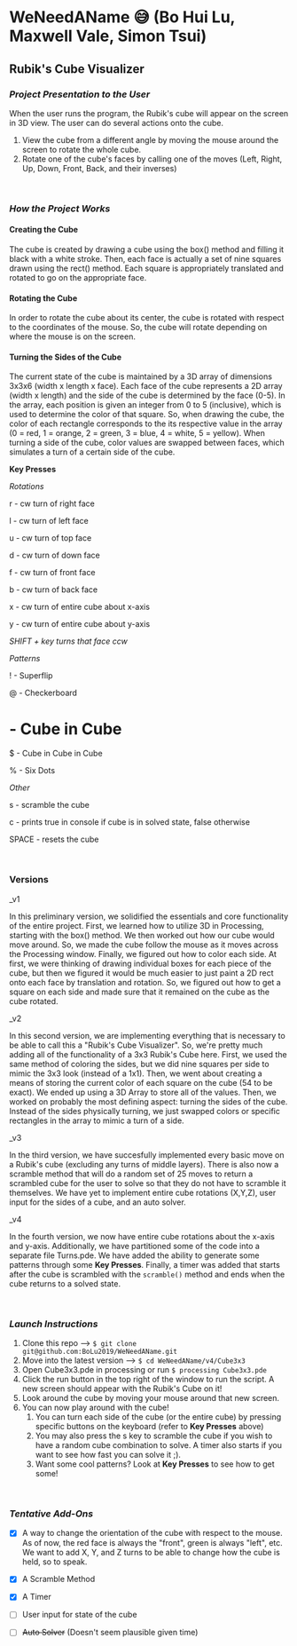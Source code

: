 # WeNeedAName :sweat_smile: (Bo Hui Lu, Maxwell Vale, Simon Tsui)

## Rubik's Cube Visualizer

### *Project Presentation to the User*

When the user runs the program, the Rubik's cube will appear on the screen in 3D view. The user can do several actions onto the cube.
1. View the cube from a different angle by moving the mouse around the screen to rotate the whole cube.
2. Rotate one of the cube's faces by calling one of the moves (Left, Right, Up, Down, Front, Back, and their inverses)

<br>

### *How the Project Works*

#### Creating the Cube
The cube is created by drawing a cube using the box() method and filling it black with a white stroke. Then, each face is actually a set of nine squares drawn using the rect() method. Each square is appropriately translated and rotated to go on the appropriate face. 

#### Rotating the Cube
In order to rotate the cube about its center, the cube is rotated with respect to the coordinates of the mouse. So, the cube will rotate depending on where the mouse is on the screen.

#### Turning the Sides of the Cube
The current state of the cube is maintained by a 3D array of dimensions 3x3x6 (width x length x face). Each face of the cube represents a 2D array (width x length) and the side of the cube is determined by the face (0-5). In the array, each position is given an integer from 0 to 5 (inclusive), which is used to determine the color of that square. So, when drawing the cube, the color of each rectangle corresponds to the its respective value in the array (0 = red, 1 = orange, 2 = green, 3 = blue, 4 = white, 5 = yellow). When turning a side of the cube, color values are swapped between faces, which simulates a turn of a certain side of the cube. 

**Key Presses**

*Rotations*

r - cw turn of right face

l - cw turn of left face

u - cw turn of top face

d - cw turn of down face

f - cw turn of front face

b - cw turn of back face

x - cw turn of entire cube about x-axis 

y - cw turn of entire cube about y-axis

_SHIFT + key turns that face ccw_

*Patterns*

! - Superflip

@ - Checkerboard

# - Cube in Cube

$ - Cube in Cube in Cube

% - Six Dots

*Other*

s - scramble the cube

c - prints true in console if cube is in solved state, false otherwise

SPACE - resets the cube

<br>

### Versions

_v1

In this preliminary version, we solidified the essentials and core functionality of the entire project. First, we learned how to utilize 3D in Processing, starting with the box() method. We then worked out how our cube would move around. So, we made the cube follow the mouse as it moves across the Processing window. Finally, we figured out how to color each side. At first, we were thinking of drawing individual boxes for each piece of the cube, but then we figured it would be much easier to just paint a 2D rect onto each face by translation and rotation. So, we figured out how to get a square on each side and made sure that it remained on the cube as the cube rotated.

_v2

In this second version, we are implementing everything that is necessary to be able to call this a "Rubik's Cube Visualizer". So, we're pretty much adding all of the functionality of a 3x3 Rubik's Cube here. First, we used the same method of coloring the sides, but we did nine squares per side to mimic the 3x3 look (instead of a 1x1). Then, we went about creating a means of storing the current color of each square on the cube (54 to be exact). We ended up using a 3D Array to store all of the values. Then, we worked on probably the most defining aspect: turning the sides of the cube. Instead of the sides physically turning, we just swapped colors or specific rectangles in the array to mimic a turn of a side.

_v3

In the third version, we have succesfully implemented every basic move on a Rubik's cube (excluding any turns of middle layers). There is also now a scramble method that will do a random set of 25 moves to return a scrambled cube for the user to solve so that they do not have to scramble it themselves. We have yet to implement entire cube rotations (X,Y,Z), user input for the sides of a cube, and an auto solver.

_v4

In the fourth version, we now have entire cube rotations about the x-axis and y-axis. Additionally, we have partitioned some of the code into a separate file Turns.pde. We have added the ability to generate some patterns through some **Key Presses**. Finally, a timer was added that starts after the cube is scrambled with the `scramble()` method and ends when the cube returns to a solved state.

</br>

### *Launch Instructions*

1. Clone this repo --> ```$ git clone git@github.com:BoLu2019/WeNeedAName.git```
2. Move into the latest version --> ```$ cd WeNeedAName/v4/Cube3x3```
3. Open Cube3x3.pde in processing or run ```$ processing Cube3x3.pde```
4. Click the run button in the top right of the window to run the script. A new screen should appear with the Rubik's Cube on it!
5. Look around the cube by moving your mouse around that new screen.
6. You can now play around with the cube!
    1. You can turn each side of the cube (or the entire cube) by pressing specific buttons on the keyboard (refer to **Key Presses** above)
    2. You may also press the s key to scramble the cube if you wish to have a random cube combination to solve. A timer also starts if you want to see how fast you can solve it ;).
    3. Want some cool patterns? Look at **Key Presses** to see how to get some!
    


<br>

### *Tentative Add-Ons*

- [x] A way to change the orientation of the cube with respect to the mouse. As of now, the red face is always the "front", green is always "left", etc. We want to add X, Y, and Z turns to be able to change how the cube is held, so to speak.

- [x] A Scramble Method

- [x] A Timer
  
- [ ] User input for state of the cube

- [ ] ~~Auto Solver~~ (Doesn't seem plausible given time)
